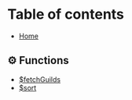# Table of contents

* [Home](home.md)

## ⚙ Functions

* [$fetchGuilds](../functions/fetchguilds.md)
* [$sort](../functions/sort.md)
